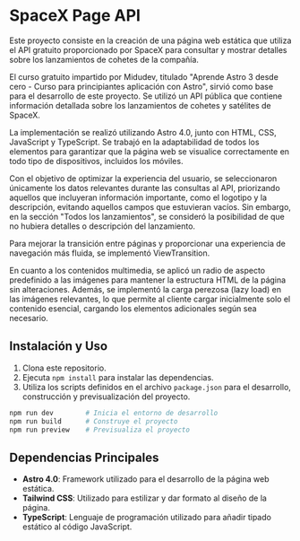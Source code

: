 # SpaceX Page API

Este proyecto consiste en la creación de una página web estática que utiliza el API gratuito proporcionado por SpaceX para consultar y mostrar detalles sobre los lanzamientos de cohetes de la compañía.

El curso gratuito impartido por Midudev, titulado "Aprende Astro 3 desde cero - Curso para principiantes aplicación con Astro", sirvió como base para el desarrollo de este proyecto. Se utilizó un API pública que contiene información detallada sobre los lanzamientos de cohetes y satélites de SpaceX.

La implementación se realizó utilizando Astro 4.0, junto con HTML, CSS, JavaScript y TypeScript. Se trabajó en la adaptabilidad de todos los elementos para garantizar que la página web se visualice correctamente en todo tipo de dispositivos, incluidos los móviles.

Con el objetivo de optimizar la experiencia del usuario, se seleccionaron únicamente los datos relevantes durante las consultas al API, priorizando aquellos que incluyeran información importante, como el logotipo y la descripción, evitando aquellos campos que estuvieran vacíos. Sin embargo, en la sección "Todos los lanzamientos", se consideró la posibilidad de que no hubiera detalles o descripción del lanzamiento.

Para mejorar la transición entre páginas y proporcionar una experiencia de navegación más fluida, se implementó ViewTransition.

En cuanto a los contenidos multimedia, se aplicó un radio de aspecto predefinido a las imágenes para mantener la estructura HTML de la página sin alteraciones. Además, se implementó la carga perezosa (lazy load) en las imágenes relevantes, lo que permite al cliente cargar inicialmente solo el contenido esencial, cargando los elementos adicionales según sea necesario.

## Instalación y Uso

1. Clona este repositorio.
2. Ejecuta `npm install` para instalar las dependencias.
3. Utiliza los scripts definidos en el archivo `package.json` para el desarrollo, construcción y previsualización del proyecto.

```bash
npm run dev        # Inicia el entorno de desarrollo
npm run build      # Construye el proyecto
npm run preview    # Previsualiza el proyecto
```

## Dependencias Principales

- **Astro 4.0**: Framework utilizado para el desarrollo de la página web estática.
- **Tailwind CSS**: Utilizado para estilizar y dar formato al diseño de la página.
- **TypeScript**: Lenguaje de programación utilizado para añadir tipado estático al código JavaScript.
